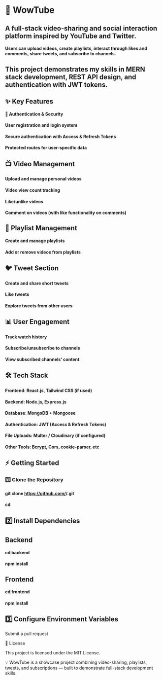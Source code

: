 
# 🎥 WowTube

## A full-stack video-sharing and social interaction platform inspired by YouTube and Twitter.
#### Users can upload videos, create playlists, interact through likes and comments, share tweets, and subscribe to channels.

## This project demonstrates my skills in MERN stack development, REST API design, and authentication with JWT tokens.

## ✨ Key Features
#### 🔑 Authentication & Security

#### User registration and login system

#### Secure authentication with Access & Refresh Tokens

#### Protected routes for user-specific data

## 📺 Video Management

#### Upload and manage personal videos

#### Video view count tracking

#### Like/unlike videos

#### Comment on videos (with like functionality on comments)

## 📜 Playlist Management

#### Create and manage playlists

#### Add or remove videos from playlists

## 🐦 Tweet Section

#### Create and share short tweets

#### Like tweets

#### Explore tweets from other users

## 📊 User Engagement

#### Track watch history

#### Subscribe/unsubscribe to channels

#### View subscribed channels' content

## 🛠️ Tech Stack

#### Frontend: React.js, Tailwind CSS (if used)

#### Backend: Node.js, Express.js

#### Database: MongoDB + Mongoose

#### Authentication: JWT (Access & Refresh Tokens)

#### File Uploads: Multer / Cloudinary (if configured)

#### Other Tools: Bcrypt, Cors, cookie-parser, etc


## ⚡ Getting Started
### 1️⃣ Clone the Repository
#### git clone https://github.com/<your-username>/<repo-name>.git
#### cd <repo-name>

## 2️⃣ Install Dependencies

## Backend

#### cd backend
#### npm install


## Frontend

#### cd frontend
#### npm install

## 3️⃣ Configure Environment Variables


Submit a pull request

📜 License

This project is licensed under the MIT License.

💡 WowTube is a showcase project combining video-sharing, playlists, tweets, and subscriptions — built to demonstrate full-stack development skills.
